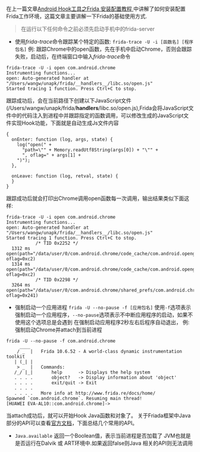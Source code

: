   在上一篇文章[Android Hook工具之Frida 安装配置教程
][1] 中讲解了如何安装配置Frida工作环境，这篇文章主要讲解一下Frida的基础使用方式.
 > 在运行以下任何命令之前必须先启动手机中的frida-server
 
- 使用*frida-trace*命令跟踪某个特定的函数:
`frida-trace -U -i [函数名] [程序包名]`
例: 跟踪Chrome中的open函数，先在手机中启动Chrome，否则会跟踪失败，启动后，在终端窗口中输入*frida-trace*命令
``` stylus
frida-trace -U -i open com.android.chrome
Instrumenting functions...                                              
open: Auto-generated handler at "/Users/wangw/unapk/frida/__handlers__/libc.so/open.js"
Started tracing 1 function. Press Ctrl+C to stop. 
```
跟踪成功后，会在当前路径下创建以下JavaScript文件(/Users/wangw/unapk/frida/__handlers__/libc.so/open.js),Frida会将JavaScript文件中的代码注入到进程中并跟踪指定的函数调用，可以修改生成的JavaScript文件实现Hook功能，下面就是自动生成Js文件内容
``` stylus
{
  onEnter: function (log, args, state) {
    log("open(" +
      "path=\"" + Memory.readUtf8String(args[0]) + "\"" +
      ", oflag=" + args[1] +
    ")");
  },

  onLeave: function (log, retval, state) {
  }
}
```
跟踪成功后就会打印出Chrome调用open函数每一次调用，输出结果类似下面这样:
``` stylus
frida-trace -U -i open com.android.chrome
Instrumenting functions...                                              
open: Auto-generated handler at "/Users/wangw/unapk/frida/__handlers__/libc.so/open.js"
Started tracing 1 function. Press Ctrl+C to stop.                       
           /* TID 0x2252 */
  1312 ms  open(path="/data/user/0/com.android.chrome/code_cache/com.android.opengl.shaders_cache", oflag=0xc2)
  1314 ms  open(path="/data/user/0/com.android.chrome/code_cache/com.android.opengl.shaders_cache", oflag=0xc2)
           /* TID 0x2298 */
  3264 ms  open(path="/data/user/0/com.android.chrome/shared_prefs/com.android.chrome_preferences.xml", oflag=0x241)
```
- 强制启动一个应用进程
`frida -U --no-pause -f [应用包名]`
使用`-f`选项表示强制启动一个应用程序，`--no-pause`选项表示不中断应用程序的启动，如果不使用这个选项总是会遇到 在强制启动应用程序2秒左右后程序自动退出，
例: 强制启动Chrome并attach到当前进程
``` stylus
frida -U --no-pause -f com.android.chrome
     ____
    / _  |   Frida 10.6.52 - A world-class dynamic instrumentation toolkit
   | (_| |
    > _  |   Commands:
   /_/ |_|       help      -> Displays the help system
   . . . .       object?   -> Display information about 'object'
   . . . .       exit/quit -> Exit
   . . . .
   . . . .   More info at http://www.frida.re/docs/home/
Spawned `com.android.chrome`. Resuming main thread!                     
[HUAWEI EVA-AL10::com.android.chrome]-> 
```
当attach成功后，就可以开始Hook Java函数和对象了。
关于Friada框架中Java部分的API可以查看[官方文档][2]，下面总结几个常用的API。
- `Java.available`  返回一个Boolean值，表示当前进程是否加载了 JVM也就是是否运行在Dalvik 或 ART环境中.如果返回false则Java 相关的API则无法调用


  [1]: https://www.jianshu.com/p/7be526b77bd2
  [2]: https://www.frida.re/docs/javascript-api/#java